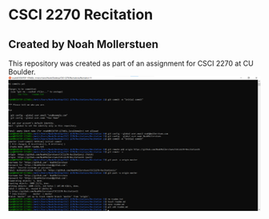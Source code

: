 # CSCI 2270 Recitation
## Created by Noah Mollerstuen
This repository was created as part of an assignment for CSCI 2270 at CU Boulder.
![Terminal screenshot](screenshot.png?raw=true)

